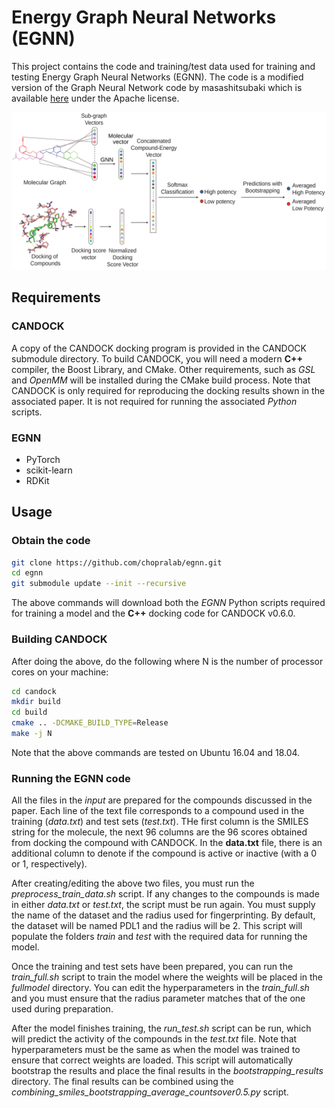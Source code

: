 # Energy Graph Neural Networks (EGNN)

This project contains the code and training/test data used for training and testing Energy Graph Neural Networks (EGNN). The code is a modified version of the Graph Neural Network code by masashitsubaki which is available [here](https://github.com/masashitsubaki/molecularGNN_smiles) under the Apache license.

![Model overview figure](Figure1.svg)

## Requirements

### CANDOCK

A copy of the CANDOCK docking program is provided in the CANDOCK submodule directory. To build CANDOCK, you will need a modern **C++** compiler, the Boost Library, and CMake. Other requirements, such as *GSL* and *OpenMM* will be installed during the CMake build process. Note that CANDOCK is only required for reproducing the docking results shown in the associated paper. It is not required for running the associated *Python* scripts.

### EGNN

* PyTorch
* scikit-learn
* RDKit

## Usage

### Obtain the code

```bash
git clone https://github.com/chopralab/egnn.git
cd egnn
git submodule update --init --recursive
```

The above commands will download both the *EGNN* Python scripts required for training a model and the **C++** docking code for CANDOCK v0.6.0.

### Building CANDOCK

After doing the above, do the following where N is the number of processor cores on your machine:

```bash
cd candock
mkdir build
cd build
cmake .. -DCMAKE_BUILD_TYPE=Release
make -j N
```

Note that the above commands are tested on Ubuntu 16.04 and 18.04.

### Running the EGNN code

All the files in the *input* are prepared for the compounds discussed in the paper. Each line of the text file corresponds to a compound used in the training (*data.txt*) and test sets (*test.txt*). THe first column is the SMILES string for the molecule, the next 96 columns are the 96 scores obtained from docking the compound with CANDOCK. In the **data.txt** file, there is an additional column to denote if the compound is active or inactive (with a 0 or 1, respectively).

After creating/editing the above two files, you must run the *preprocess_train_data.sh* script. If any changes to the compounds is made in either *data.txt* or *test.txt*, the script must be run again. You must supply the name of the dataset and the radius used for fingerprinting. By default, the dataset will be named PDL1 and the radius will be 2. This script will populate the folders *train* and *test* with the required data for running the model.

Once the training and test sets have been prepared, you can run the *train_full.sh* script to train the model where the weights will be placed in the *fullmodel* directory. You can edit the hyperparameters in the *train_full.sh* and you must ensure that the radius parameter matches that of the one used during preparation.

After the model finishes training, the *run_test.sh* script can be run, which will predict the activity of the compounds in the *test.txt* file. Note that hyperparameters must be the same as when the model was trained to ensure that correct weights are loaded. This script will automatically bootstrap the results and place the final results in the *bootstrapping_results* directory. The final results can be combined using the *combining_smiles_bootstrapping_average_countsover0.5.py* script.

